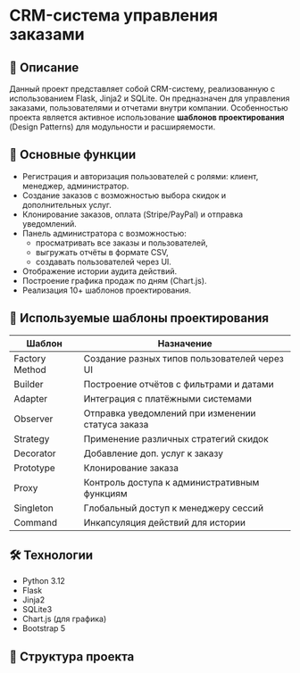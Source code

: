 # CRM-система управления заказами

## 📌 Описание

Данный проект представляет собой CRM-систему, реализованную с использованием Flask, Jinja2 и SQLite. Он предназначен для управления заказами, пользователями и отчетами внутри компании. Особенностью проекта является активное использование **шаблонов проектирования** (Design Patterns) для модульности и расширяемости.

## 🚀 Основные функции

- Регистрация и авторизация пользователей с ролями: клиент, менеджер, администратор.
- Создание заказов с возможностью выбора скидок и дополнительных услуг.
- Клонирование заказов, оплата (Stripe/PayPal) и отправка уведомлений.
- Панель администратора с возможностью:
  - просматривать все заказы и пользователей,
  - выгружать отчёты в формате CSV,
  - создавать пользователей через UI.
- Отображение истории аудита действий.
- Построение графика продаж по дням (Chart.js).
- Реализация 10+ шаблонов проектирования.

## 🧩 Используемые шаблоны проектирования

| Шаблон        | Назначение                                             |
|---------------|--------------------------------------------------------|
| Factory Method | Создание разных типов пользователей через UI         |
| Builder        | Построение отчётов с фильтрами и датами              |
| Adapter        | Интеграция с платёжными системами                    |
| Observer       | Отправка уведомлений при изменении статуса заказа   |
| Strategy       | Применение различных стратегий скидок               |
| Decorator      | Добавление доп. услуг к заказу                       |
| Prototype      | Клонирование заказа                                  |
| Proxy          | Контроль доступа к административным функциям        |
| Singleton      | Глобальный доступ к менеджеру сессий                |
| Command        | Инкапсуляция действий для истории                    |

## 🛠 Технологии

- Python 3.12
- Flask
- Jinja2
- SQLite3
- Chart.js (для графика)
- Bootstrap 5

## 📂 Структура проекта

